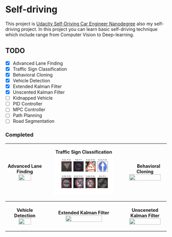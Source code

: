 # Self-driving
This project is [Udacity Self-Driving Car Engineer Nanodegree](https://www.udacity.com/course/self-driving-car-engineer-nanodegree--nd013) also my self-driving project. In this project you can learn basic self-driving technique which include range from Computer Vision to Deep-learning.

## TODO
- [x] Advanced Lane Finding
- [x] Traffic Sign Classification
- [x] Behavioral Cloning
- [x] Vehicle Detection
- [x] Extended Kalman Filter
- [x] Unscented Kalman Filter
- [ ] Kidnapped Vehicle
- [ ] PID Controller
- [ ] MPC Controller
- [ ] Path Planning
- [ ] Road Segmentation

### Completed
<table>
  <tr>
    <th>
      <p align='center'>
        Advanced Lane Finding<br/>  
        <img src='./project_1_advanced_lane_finding/output/result.gif' width='60%' height='60%' />
      </p>
    </th>
    <th>
      <p align='center'>
        Traffic Sign Classification<br/>  
        <img src='./project_2_traffic_sign_classification/output/result.jpg' width='80%' height='80%' />
      </p>
    </th>
    <th>
      <p align='center'>
        Behavioral Cloning<br/>  
        <img src='https://img.youtube.com/vi/PHCyVSBeOyU/0.jpg' width='90%' height='90%' href='https://www.youtube.com/watch?v=PHCyVSBeOyU' />
      </p>
    </th>
  </tr>
  <tr>
    <th>
      <p align='center'>
        Vehicle Detection<br/>
        <img src='./project_4_vehicle_detection/ssd/output/result.gif' width='60%' height='60%' />
      </p>
    </th>
    <th>
      <p align='center'>
        Extended Kalman Filter<br/>  
        <img src='./project_5_extended_kalman_filter/output_img/demo_dataset2.gif' width='70%' height='70%' />
      </p>
    </th>
    <th>
      <p align='center'>
        Unsceneted Kalman Filter<br/>
        <img src='./project_6_unscented_kalman_filter/output_img/dataset_1.gif' width='90%' height='90%' />
      </p>
    </th>
  <tr>
</table>





